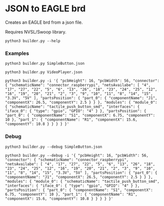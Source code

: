 # JSON to EAGLE brd

Creates an EAGLE brd from a json file.

Requires NVSL/Swoop library.

`python3 builder.py --help`

### Examples 

`python3 builder.py SimpleButton.json`

`python3 builder.py VideoPlayer.json`

`python3 builder.py -i '{ "pcbHeight": 16, "pcbWidth": 56, "connector": { "schematicName": "connector_raspberrypi", "netsAvailabe": [ "4", "17", "27", "22", "5", "6", "13", "26", "18", "23", "24", "25", "12", "16", "19", "20", "21", "2", "3", "9", "10", "11", "8", "14", "15", "3.3V", "5V" ], "partsPosition": { "part_0": { "componentName": "J1", "componentX": 26.5, "componentY": 2.5 } } }, "modules": { "module_0": { "schematicName": "tactile_push_button_smd", "interfaces": { "iface_0": { "type": "gpio", "GPIO": "4" } }, "partsPosition": { "part_0": { "componentName": "S1", "componentX": 6.75, "componentY": 10 }, "part_1": { "componentName": "R1", "componentX": 15.6, "componentY": 10.8 } } } } }'`

### Debug 

`python3 builder.py --debug SimpleButton.json`

`python3 builder.py --debug -i '{ "pcbHeight": 16, "pcbWidth": 56, "connector": { "schematicName": "connector_raspberrypi", "netsAvailabe": [ "4", "17", "27", "22", "5", "6", "13", "26", "18", "23", "24", "25", "12", "16", "19", "20", "21", "2", "3", "9", "10", "11", "8", "14", "15", "3.3V", "5V" ], "partsPosition": { "part_0": { "componentName": "J1", "componentX": 26.5, "componentY": 2.5 } } }, "modules": { "module_0": { "schematicName": "tactile_push_button_smd", "interfaces": { "iface_0": { "type": "gpio", "GPIO": "4" } }, "partsPosition": { "part_0": { "componentName": "S1", "componentX": 6.75, "componentY": 10 }, "part_1": { "componentName": "R1", "componentX": 15.6, "componentY": 10.8 } } } } }'`
